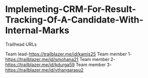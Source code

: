 # Implemeting-CRM-For-Result-Tracking-Of-A-Candidate-With-Internal-Marks

Trailhead URLs

Team lead-https://trailblazer.me/id/kamis25
Team member 1-https://trailblazer.me/id/smohana21
Team member 2-https://trailblazer.me/id/kdurga59
Team member 3-https://trailblazer.me/id/vthangarasu2
